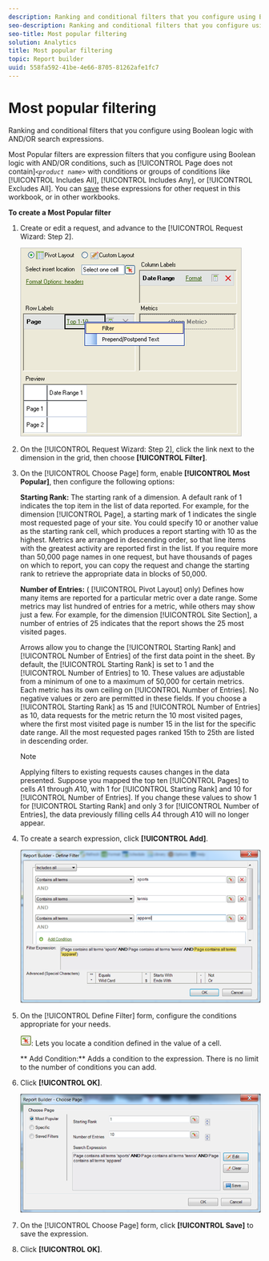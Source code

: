 ```yaml
---
description: Ranking and conditional filters that you configure using Boolean logic with AND/OR search expressions.
seo-description: Ranking and conditional filters that you configure using Boolean logic with AND/OR search expressions.
seo-title: Most popular filtering
solution: Analytics
title: Most popular filtering
topic: Report builder
uuid: 558fa592-41be-4e66-8705-81262afe1fc7
---
```


# Most popular filtering

Ranking and conditional filters that you configure using Boolean logic with AND/OR search expressions.

Most Popular filters are expression filters that you configure using Boolean logic with AND/OR conditions, such as [!UICONTROL Page does not contain]*`<product name>`* with conditions or groups of conditions like [!UICONTROL Includes All], [!UICONTROL Includes Any], or [!UICONTROL Excludes All]. You can [save](../../../../analyze/report-builder/layout/c-filter-dimensions/saved-filters.md#concept_562AC2C5628247909FBA5E1867BB6AE5) these expressions for other request in this workbook, or in other workbooks.

**To create a Most Popular filter** 

1. Create or edit a request, and advance to the [!UICONTROL Request Wizard: Step 2].

   ![Step Info](assets/dimension_filter.png)

1. On the [!UICONTROL Request Wizard: Step 2], click the link next to the dimension in the grid, then choose **[!UICONTROL Filter]**.
1. On the [!UICONTROL Choose Page] form, enable **[!UICONTROL Most Popular]**, then configure the following options:

   **Starting Rank:** The starting rank of a dimension. A default rank of 1 indicates the top item in the list of data reported. For example, for the dimension [!UICONTROL Page], a starting mark of 1 indicates the single most requested page of your site. You could specify 10 or another value as the starting rank cell, which produces a report starting with 10 as the highest. Metrics are arranged in descending order, so that line items with the greatest activity are reported first in the list. If you require more than 50,000 page names in one request, but have thousands of pages on which to report, you can copy the request and change the starting rank to retrieve the appropriate data in blocks of 50,000.

   **Number of Entries:** ( [!UICONTROL Pivot Layout] only) Defines how many items are reported for a particular metric over a date range. Some metrics may list hundred of entries for a metric, while others may show just a few. For example, for the dimension [!UICONTROL Site Section], a number of entries of 25 indicates that the report shows the 25 most visited pages.

   Arrows allow you to change the [!UICONTROL Starting Rank] and [!UICONTROL Number of Entries] of the first data point in the sheet. By default, the [!UICONTROL Starting Rank] is set to 1 and the [!UICONTROL Number of Entries] to 10. These values are adjustable from a minimum of one to a maximum of 50,000 for certain metrics. Each metric has its own ceiling on [!UICONTROL Number of Entries]. No negative values or zero are permitted in these fields. If you choose a [!UICONTROL Starting Rank] as 15 and [!UICONTROL Number of Entries] as 10, data requests for the metric return the 10 most visited pages, where the first most visited page is number 15 in the list for the specific date range. All the most requested pages ranked 15th to 25th are listed in descending order.

   >[!NOTE]
   >
   >Applying filters to existing requests causes changes in the data presented. Suppose you mapped the top ten [!UICONTROL Pages] to cells $A$1 through $A$10, with 1 for [!UICONTROL Starting Rank] and 10 for [!UICONTROL Number of Entries]. If you change these values to show 1 for [!UICONTROL Starting Rank] and only 3 for [!UICONTROL Number of Entries], the data previously filling cells $A$4 through $A$10 will no longer appear.

1. To create a search expression, click **[!UICONTROL Add]**.

   ![Step Info](assets/expressions_define_filter.png)

1. On the [!UICONTROL Define Filter] form, configure the conditions appropriate for your needs.

   ![select_cell_icon.png](assets/select_cell_icon.png): Lets you locate a condition defined in the value of a cell.

   ** Add Condition:** Adds a condition to the expression. There is no limit to the number of conditions you can add. 

1. Click **[!UICONTROL OK]**.

   ![Step Info](assets/choose_page_02.png)

1. On the [!UICONTROL Choose Page] form, click **[!UICONTROL Save]** to save the expression.
1. Click **[!UICONTROL OK]**.
